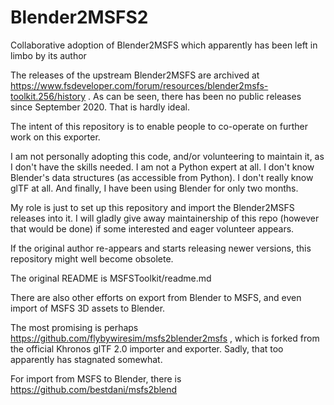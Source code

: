 # Blender2MSFS2
Collaborative adoption of Blender2MSFS which apparently has been left in limbo by its author

The releases of the upstream Blender2MSFS are archived at
https://www.fsdeveloper.com/forum/resources/blender2msfs-toolkit.256/history
. As can be seen, there has been no public releases since
September 2020. That is hardly ideal.

The intent of this repository is to enable people to co-operate on
further work on this exporter.

I am not personally adopting this code, and/or volunteering to
maintain it, as I don't have the skills needed. I am not a Python
expert at all. I don't know Blender's data structures (as accessible
from Python). I don't really know glTF at all. And finally, I have
been using Blender for only two months.

My role is just to set up this repository and import the Blender2MSFS
releases into it. I will gladly give away maintainership of this repo
(however that would be done) if some interested and eager volunteer
appears.

If the original author re-appears and starts releasing newer versions,
this repository might well become obsolete.

The original README is MSFSToolkit/readme.md

There are also other efforts on export from Blender to MSFS, and even import of MSFS 3D assets to Blender.

The most promising is perhaps
https://github.com/flybywiresim/msfs2blender2msfs , which is forked
from the official Khronos glTF 2.0 importer and exporter. Sadly, that
too apparently has stagnated somewhat.

For import from MSFS to Blender, there is
https://github.com/bestdani/msfs2blend
